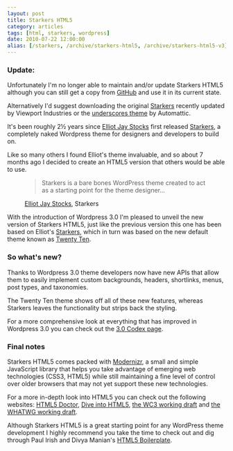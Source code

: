 ```yaml
---
layout: post
title: Starkers HTML5
category: articles
tags: [html, starkers, wordpress]
date: 2010-07-22 12:00:00
alias: [/starkers, /archive/starkers-html5, /archive/starkers-html5-v3]
---
```


<div class="alert">
  <h3>Update:</h3>
  <p>Unfortunately I'm no longer able to maintain and/or update Starkers HTML5 although you can still get a copy from <a href="https://github.com/nathanstaines/starkers-html5">GitHub</a> and use it in its current state.</p>

  <p>Alternatively I'd suggest downloading the original <a href="https://github.com/viewportindustries/starkers">Starkers</a> recently updated by Viewport Industries or the <a href="http://underscores.me">underscores theme</a> by Automattic.</p>
</div>

It's been roughly 2&frac12; years since [Elliot Jay Stocks](http://elliotjaystocks.com) first released [Starkers](http://elliotjaystocks.com/starkers/), a completely naked Wordpress theme for designers and developers to build on.

Like so many others I found Elliot's theme invaluable, and so about 7 months ago I decided to create an HTML5 version that others would be able to use.

<figure class="figure-quote">
  <blockquote>Starkers is a bare bones WordPress theme created to act as a starting point for the theme designer...</blockquote>
  <figcaption><a href="http://elliotjaystocks/" title="Elliot Jay Stocks">Elliot Jay Stocks</a>, Starkers</figcaption>
</figure>

With the introduction of Wordpress 3.0 I'm pleased to unveil the new version of Starkers HTML5, just like the previous version this one has been based on Elliot's [Starkers](http://elliotjaystocks.com/blog/starkers-3/), which in turn was based on the new default theme known as [Twenty Ten](http://2010dev.wordpress.com/).

### So what's new?

Thanks to Wordpress 3.0 theme developers now have new APIs that allow them to easily implement custom backgrounds, headers, shortlinks, menus, post types, and taxonomies.

The Twenty Ten theme shows off all of these new features, whereas Starkers leaves the functionality but strips back the styling.

For a more comprehensive look at everything that has improved in Wordpress 3.0 you can check out the [3.0 Codex page](http://codex.wordpress.org/Version_3.0).

### Final notes

Starkers HTML5 comes packed with [Modernizr](http://modernizr.com/), a small and simple JavaScript library that helps you take advantage of emerging web technologies (CSS3, HTML5) while still maintaining a fine level of control over older browsers that may not yet support these new technologies.

For a more in-depth look into HTML5 you can check out the following websites: [HTML5 Doctor](http://html5doctor.com/), [Dive into HTML5](http://diveintohtml5.org/), [the WC3 working draft](http://www.w3.org/TR/html5/) and [the WHATWG working draft](http://www.whatwg.org/specs/web-apps/current-work/multipage/).

Although Starkers HTML5 is a great starting point for any WordPress theme development I highly recommend you take the time to check out and dig through Paul Irish and Divya Manian's [HTML5 Boilerplate](http://html5boilerplate.com/).
